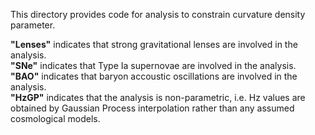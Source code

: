This directory provides code for analysis to constrain curvature density parameter.

**"Lenses"** indicates that strong gravitational lenses are involved in the analysis.  
**"SNe"** indicates that Type Ia supernovae are involved in the analysis.   
**"BAO"** indicates that baryon accoustic oscillations are involved in the analysis.   
**"HzGP"** indicates that the analysis is non-parametric, i.e. Hz values are obtained by Gaussian Process interpolation rather than any assumed cosmological models. 
